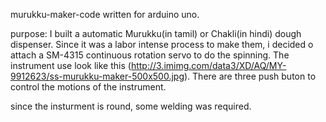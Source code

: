 murukku-maker-code
written for arduino uno.

purpose: I built a automatic Murukku(in tamil) or Chakli(in hindi) dough dispenser. Since it was a labor intense process to make them, i decided o attach a SM-4315 continuous rotation servo to do the spinning. The instrument use look like this (http://3.imimg.com/data3/XD/AQ/MY-9912623/ss-murukku-maker-500x500.jpg). There are three push buton to control the motions of the instrument.

since the insturment is round, some welding was required.
